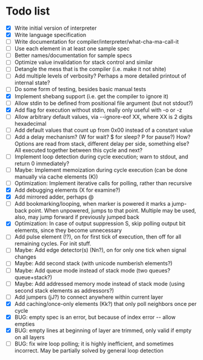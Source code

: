 # Todo list
- [x] Write initial version of interpreter
- [x] Write language specification
- [ ] Write documentation for compiler/interpreter/what-cha-ma-call-it
- [ ] Use each element in at least one sample spec
- [ ] Better names/documentation for sample specs
- [ ] Optimize value invalidation for stack control and similar
- [ ] Detangle the mess that is the compiler (i.e. make it not shite)
- [ ] Add multiple levels of verbosity? Perhaps a more detailed printout of internal state?
- [ ] Do some form of testing, besides basic manual tests
- [x] Implement shebang support (i.e. get the compiler to ignore it)
- [ ] Allow stdin to be defined from positional file argument (but not stdout?)
- [x] Add flag for execution without stdin, really only useful with -o or -z
- [ ] Allow arbitrary default values, via --ignore-eof XX, where XX is 2 digits hexadecimal
- [ ] Add default values that count up from 0x00 instead of a constant value
- [ ] Add a delay mechanism? (W for wait? $ for sleep? P for pause?) How? Options are read from stack, different delay per side, something else? All executed together between this cycle and next?
- [ ] Implement loop detection during cycle execution; warn to stdout, and return 0 immediately?
- [ ] Maybe: Implement memoization during cycle execution (can be done manually via cache elements (K))
- [ ] Optimization: Implement iterative calls for polling, rather than recursive
- [x] Add debugging elements (X for examine?)
- [x] Add mirrored adder, perhaps @
- [ ] Add bookmarking/looping, when marker is powered it marks a jump-back point. When unpowered, jumps to that point. Multiple may be used, also, may jump forward if previously jumped back
- [x] Optimization: In case of output suppression S, skip polling output bit elements, since they become unnecessary
- [ ] Add pulse element (!?), on for first tick of execution, then off for all remaining cycles. For init stuff.
- [ ] Maybe: Add edge detector(s) (Nn?), on for only one tick when signal changes
- [ ] Maybe: Add second stack (with unicode numberish elements?)
- [ ] Maybe: Add queue mode instead of stack mode (two queues? queue+stack?)
- [ ] Maybe: Add addressed memory mode instead of stack mode (using second stack elements as addressors?)
- [ ] Add jumpers (jJ?) to connect anywhere within current layer
- [x] Add caching/once-only elements (Kk?) that only poll neighbors once per cycle
- [x] BUG: empty spec is an error, but because of index error -- allow empties
- [x] BUG: empty lines at beginning of layer are trimmed, only valid if empty on all layers
- [ ] BUG: fix wire loop polling; it is highly inefficient, and sometimes incorrect. May be partially solved by general loop detection
